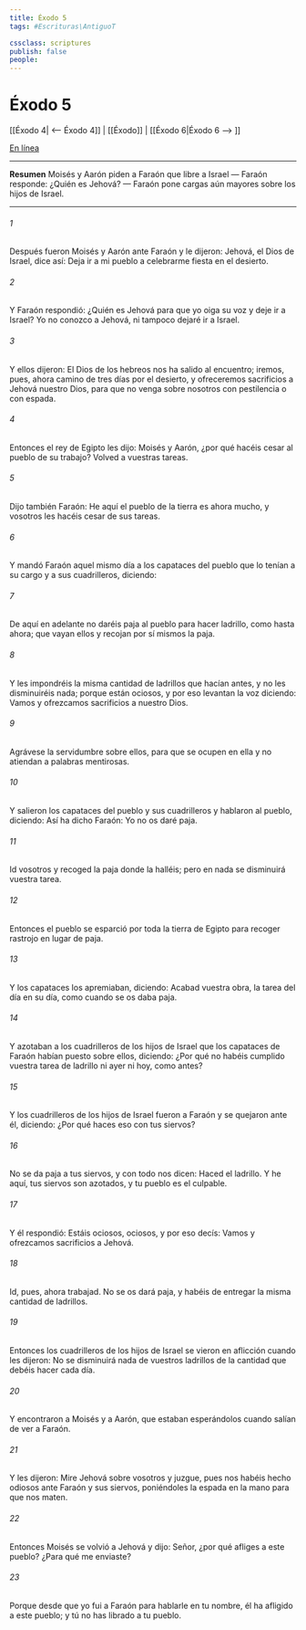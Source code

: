 ```yaml
---
title: Éxodo 5
tags: #Escrituras\AntiguoT

cssclass: scriptures
publish: false
people:
---
```


# Éxodo 5
[[Éxodo 4| <-- Éxodo 4]] | [[Éxodo]] | [[Éxodo 6|Éxodo 6 --> ]]

[En línea](https://churchofjesuschrist.org/study/scriptures/ot/ex/5?lang=spa)

---
__Resumen__
Moisés y Aarón piden a Faraón que libre a Israel — Faraón responde: ¿Quién es Jehová? — Faraón pone cargas aún mayores sobre los hijos de Israel.

---
###### 1 
Después fueron Moisés y Aarón ante Faraón y le dijeron: Jehová, el Dios de Israel, dice así: Deja ir a mi pueblo a celebrarme fiesta en el desierto.

###### 2 
Y Faraón respondió: ¿Quién es Jehová para que yo oiga su voz y deje ir a Israel? Yo no conozco a Jehová, ni tampoco dejaré ir a Israel.

###### 3 
Y ellos dijeron: El Dios de los hebreos nos ha salido al encuentro; iremos, pues, ahora camino de tres días por el desierto, y ofreceremos sacrificios a Jehová nuestro Dios, para que no venga sobre nosotros con pestilencia o con espada.

###### 4 
Entonces el rey de Egipto les dijo: Moisés y Aarón, ¿por qué hacéis cesar al pueblo de su trabajo? Volved a vuestras tareas.

###### 5 
Dijo también Faraón: He aquí el pueblo de la tierra es ahora mucho, y vosotros les hacéis cesar de sus tareas.

###### 6 
Y mandó Faraón aquel mismo día a los capataces del pueblo que lo tenían a su cargo y a sus cuadrilleros, diciendo:

###### 7 
De aquí en adelante no daréis paja al pueblo para hacer ladrillo, como hasta ahora; que vayan ellos y recojan por sí mismos la paja.

###### 8 
Y les impondréis la misma cantidad de ladrillos que hacían antes, y no les disminuiréis nada; porque están ociosos, y por eso levantan la voz diciendo: Vamos y ofrezcamos sacrificios a nuestro Dios.

###### 9 
Agrávese la servidumbre sobre ellos, para que se ocupen en ella y no atiendan a palabras mentirosas.

###### 10 
Y salieron los capataces del pueblo y sus cuadrilleros y hablaron al pueblo, diciendo: Así ha dicho Faraón: Yo no os daré paja.

###### 11 
Id vosotros y recoged la paja donde la halléis; pero en nada se disminuirá vuestra tarea.

###### 12 
Entonces el pueblo se esparció por toda la tierra de Egipto para recoger rastrojo en lugar de paja.

###### 13 
Y los capataces los apremiaban, diciendo: Acabad vuestra obra, la tarea del día en su día, como cuando se os daba paja.

###### 14 
Y azotaban a los cuadrilleros de los hijos de Israel que los capataces de Faraón habían puesto sobre ellos, diciendo: ¿Por qué no habéis cumplido vuestra tarea de ladrillo ni ayer ni hoy, como antes?

###### 15 
Y los cuadrilleros de los hijos de Israel fueron a Faraón y se quejaron ante él, diciendo: ¿Por qué haces eso con tus siervos?

###### 16 
No se da paja a tus siervos, y con todo nos dicen: Haced el ladrillo. Y he aquí, tus siervos son azotados, y tu pueblo es el culpable.

###### 17 
Y él respondió: Estáis ociosos,  ociosos, y por eso decís: Vamos y ofrezcamos sacrificios a Jehová.

###### 18 
Id, pues, ahora  trabajad. No se os dará paja, y habéis de entregar la misma cantidad de ladrillos.

###### 19 
Entonces los cuadrilleros de los hijos de Israel se vieron en aflicción cuando les dijeron: No se disminuirá nada de vuestros ladrillos de la cantidad que debéis hacer cada día.

###### 20 
Y encontraron a Moisés y a Aarón, que estaban esperándolos cuando salían de ver a Faraón.

###### 21 
Y les dijeron: Mire Jehová sobre vosotros y juzgue, pues nos habéis hecho odiosos ante Faraón y sus siervos, poniéndoles la espada en la mano para que nos maten.

###### 22 
Entonces Moisés se volvió a Jehová y dijo: Señor, ¿por qué afliges a este pueblo? ¿Para qué me enviaste?

###### 23 
Porque desde que yo fui a Faraón para hablarle en tu nombre, él ha afligido a este pueblo; y tú no has librado a tu pueblo.

